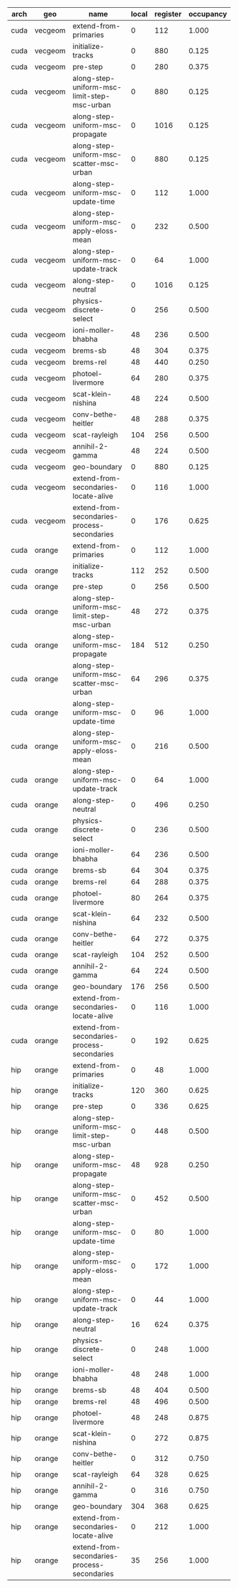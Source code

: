 | arch | geo     | name                                        | local | register | occupancy |
| ---- | ------- | ------------------------------------------- | ----- | -------- | --------- |
| cuda | vecgeom | extend-from-primaries                       |     0 |      112 |     1.000 |
| cuda | vecgeom | initialize-tracks                           |     0 |      880 |     0.125 |
| cuda | vecgeom | pre-step                                    |     0 |      280 |     0.375 |
| cuda | vecgeom | along-step-uniform-msc-limit-step-msc-urban |     0 |      880 |     0.125 |
| cuda | vecgeom | along-step-uniform-msc-propagate            |     0 |     1016 |     0.125 |
| cuda | vecgeom | along-step-uniform-msc-scatter-msc-urban    |     0 |      880 |     0.125 |
| cuda | vecgeom | along-step-uniform-msc-update-time          |     0 |      112 |     1.000 |
| cuda | vecgeom | along-step-uniform-msc-apply-eloss-mean     |     0 |      232 |     0.500 |
| cuda | vecgeom | along-step-uniform-msc-update-track         |     0 |       64 |     1.000 |
| cuda | vecgeom | along-step-neutral                          |     0 |     1016 |     0.125 |
| cuda | vecgeom | physics-discrete-select                     |     0 |      256 |     0.500 |
| cuda | vecgeom | ioni-moller-bhabha                          |    48 |      236 |     0.500 |
| cuda | vecgeom | brems-sb                                    |    48 |      304 |     0.375 |
| cuda | vecgeom | brems-rel                                   |    48 |      440 |     0.250 |
| cuda | vecgeom | photoel-livermore                           |    64 |      280 |     0.375 |
| cuda | vecgeom | scat-klein-nishina                          |    48 |      224 |     0.500 |
| cuda | vecgeom | conv-bethe-heitler                          |    48 |      288 |     0.375 |
| cuda | vecgeom | scat-rayleigh                               |   104 |      256 |     0.500 |
| cuda | vecgeom | annihil-2-gamma                             |    48 |      224 |     0.500 |
| cuda | vecgeom | geo-boundary                                |     0 |      880 |     0.125 |
| cuda | vecgeom | extend-from-secondaries-locate-alive        |     0 |      116 |     1.000 |
| cuda | vecgeom | extend-from-secondaries-process-secondaries |     0 |      176 |     0.625 |
| cuda | orange  | extend-from-primaries                       |     0 |      112 |     1.000 |
| cuda | orange  | initialize-tracks                           |   112 |      252 |     0.500 |
| cuda | orange  | pre-step                                    |     0 |      256 |     0.500 |
| cuda | orange  | along-step-uniform-msc-limit-step-msc-urban |    48 |      272 |     0.375 |
| cuda | orange  | along-step-uniform-msc-propagate            |   184 |      512 |     0.250 |
| cuda | orange  | along-step-uniform-msc-scatter-msc-urban    |    64 |      296 |     0.375 |
| cuda | orange  | along-step-uniform-msc-update-time          |     0 |       96 |     1.000 |
| cuda | orange  | along-step-uniform-msc-apply-eloss-mean     |     0 |      216 |     0.500 |
| cuda | orange  | along-step-uniform-msc-update-track         |     0 |       64 |     1.000 |
| cuda | orange  | along-step-neutral                          |     0 |      496 |     0.250 |
| cuda | orange  | physics-discrete-select                     |     0 |      236 |     0.500 |
| cuda | orange  | ioni-moller-bhabha                          |    64 |      236 |     0.500 |
| cuda | orange  | brems-sb                                    |    64 |      304 |     0.375 |
| cuda | orange  | brems-rel                                   |    64 |      288 |     0.375 |
| cuda | orange  | photoel-livermore                           |    80 |      264 |     0.375 |
| cuda | orange  | scat-klein-nishina                          |    64 |      232 |     0.500 |
| cuda | orange  | conv-bethe-heitler                          |    64 |      272 |     0.375 |
| cuda | orange  | scat-rayleigh                               |   104 |      252 |     0.500 |
| cuda | orange  | annihil-2-gamma                             |    64 |      224 |     0.500 |
| cuda | orange  | geo-boundary                                |   176 |      256 |     0.500 |
| cuda | orange  | extend-from-secondaries-locate-alive        |     0 |      116 |     1.000 |
| cuda | orange  | extend-from-secondaries-process-secondaries |     0 |      192 |     0.625 |
| hip  | orange  | extend-from-primaries                       |     0 |       48 |     1.000 |
| hip  | orange  | initialize-tracks                           |   120 |      360 |     0.625 |
| hip  | orange  | pre-step                                    |     0 |      336 |     0.625 |
| hip  | orange  | along-step-uniform-msc-limit-step-msc-urban |     0 |      448 |     0.500 |
| hip  | orange  | along-step-uniform-msc-propagate            |    48 |      928 |     0.250 |
| hip  | orange  | along-step-uniform-msc-scatter-msc-urban    |     0 |      452 |     0.500 |
| hip  | orange  | along-step-uniform-msc-update-time          |     0 |       80 |     1.000 |
| hip  | orange  | along-step-uniform-msc-apply-eloss-mean     |     0 |      172 |     1.000 |
| hip  | orange  | along-step-uniform-msc-update-track         |     0 |       44 |     1.000 |
| hip  | orange  | along-step-neutral                          |    16 |      624 |     0.375 |
| hip  | orange  | physics-discrete-select                     |     0 |      248 |     1.000 |
| hip  | orange  | ioni-moller-bhabha                          |    48 |      248 |     1.000 |
| hip  | orange  | brems-sb                                    |    48 |      404 |     0.500 |
| hip  | orange  | brems-rel                                   |    48 |      496 |     0.500 |
| hip  | orange  | photoel-livermore                           |    48 |      248 |     0.875 |
| hip  | orange  | scat-klein-nishina                          |     0 |      272 |     0.875 |
| hip  | orange  | conv-bethe-heitler                          |     0 |      312 |     0.750 |
| hip  | orange  | scat-rayleigh                               |    64 |      328 |     0.625 |
| hip  | orange  | annihil-2-gamma                             |     0 |      316 |     0.750 |
| hip  | orange  | geo-boundary                                |   304 |      368 |     0.625 |
| hip  | orange  | extend-from-secondaries-locate-alive        |     0 |      212 |     1.000 |
| hip  | orange  | extend-from-secondaries-process-secondaries |    35 |      256 |     1.000 |
